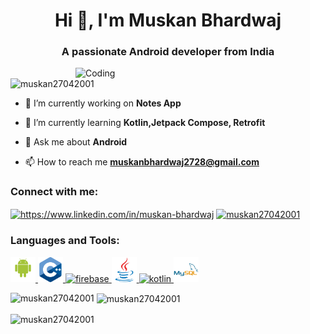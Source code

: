 <h1 align="center">Hi 👋, I'm Muskan Bhardwaj</h1>
<h3 align="center">A passionate Android developer from India</h3>
<img align="right" alt="Coding" width="400" src="https://images.app.goo.gl/XnZKhRqdHPk34Cv29">
<p align="left"> <img src="https://komarev.com/ghpvc/?username=muskan27042001&label=Profile%20views&color=0e75b6&style=flat" alt="muskan27042001" /> </p>

- 🔭 I’m currently working on **Notes App**

- 🌱 I’m currently learning **Kotlin,Jetpack Compose, Retrofit**

- 💬 Ask me about **Android**

- 📫 How to reach me **muskanbhardwaj2728@gmail.com**

<h3 align="left">Connect with me:</h3>
<p align="left">
<a href="https://linkedin.com/in/https://www.linkedin.com/in/muskan-bhardwaj" target="blank"><img align="center" src="https://raw.githubusercontent.com/rahuldkjain/github-profile-readme-generator/master/src/images/icons/Social/linked-in-alt.svg" alt="https://www.linkedin.com/in/muskan-bhardwaj" height="30" width="40" /></a>
<a href="https://instagram.com/muskan27042001" target="blank"><img align="center" src="https://raw.githubusercontent.com/rahuldkjain/github-profile-readme-generator/master/src/images/icons/Social/instagram.svg" alt="muskan27042001" height="30" width="40" /></a>
</p>

<h3 align="left">Languages and Tools:</h3>
<p align="left"> <a href="https://developer.android.com" target="_blank" rel="noreferrer"> <img src="https://raw.githubusercontent.com/devicons/devicon/master/icons/android/android-original-wordmark.svg" alt="android" width="40" height="40"/> </a> <a href="https://www.w3schools.com/cpp/" target="_blank" rel="noreferrer"> <img src="https://raw.githubusercontent.com/devicons/devicon/master/icons/cplusplus/cplusplus-original.svg" alt="cplusplus" width="40" height="40"/> </a> <a href="https://firebase.google.com/" target="_blank" rel="noreferrer"> <img src="https://www.vectorlogo.zone/logos/firebase/firebase-icon.svg" alt="firebase" width="40" height="40"/> </a> <a href="https://www.java.com" target="_blank" rel="noreferrer"> <img src="https://raw.githubusercontent.com/devicons/devicon/master/icons/java/java-original.svg" alt="java" width="40" height="40"/> </a> <a href="https://kotlinlang.org" target="_blank" rel="noreferrer"> <img src="https://www.vectorlogo.zone/logos/kotlinlang/kotlinlang-icon.svg" alt="kotlin" width="40" height="40"/> </a> <a href="https://www.mysql.com/" target="_blank" rel="noreferrer"> <img src="https://raw.githubusercontent.com/devicons/devicon/master/icons/mysql/mysql-original-wordmark.svg" alt="mysql" width="40" height="40"/> </a> </p>

<p><img align="left" src="https://github-readme-stats.vercel.app/api/top-langs?username=muskan27042001&show_icons=true&locale=en&layout=compact" alt="muskan27042001" /></p>

<p>&nbsp;<img align="center" src="https://github-readme-stats.vercel.app/api?username=muskan27042001&show_icons=true&locale=en" alt="muskan27042001" /></p>

<p><img align="center" src="https://github-readme-streak-stats.herokuapp.com/?user=muskan27042001&" alt="muskan27042001" /></p>
